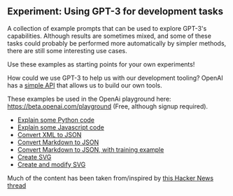 ## Experiment: Using GPT-3 for development tasks

A collection of example prompts that can be used to explore GPT-3's capabilities. Although results are sometimes mixed, and some of these tasks could probably be performed more automatically by simpler methods, there are still some interesting use cases. 

Use these examples as starting points for your own experiments!

How could we use GPT-3 to help us with our development tooling? OpenAI has a [simple API](https://beta.openai.com/docs/api-reference/introduction) that allows us to build our own tools.

These examples be used in the OpenAi playground here: https://beta.openai.com/playground (Free, although signup required).

- [Explain some Python code](explain-code-1.md)
- [Explain some Javascript code](explain-code-2.md)
- [Convert XML to JSON](convert-xml-to-json.md)
- [Convert Markdown to JSON](convert-md-to-json.md)
- [Convert Markdown to JSON, with training example](convert-md-to-json-with-example.md)
- [Create SVG](create-simple-svg.md)
- [Create and modify SVG](create-and-modify-svg.md)

Much of the content has been taken from/inspired by [this Hacker News thread](https://news.ycombinator.com/item?id=32036224)

